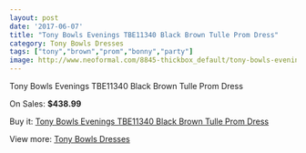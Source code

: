 ```yaml
---
layout: post
date: '2017-06-07'
title: "Tony Bowls Evenings TBE11340 Black Brown Tulle Prom Dress"
category: Tony Bowls Dresses
tags: ["tony","brown","prom","bonny","party"]
image: http://www.neoformal.com/8845-thickbox_default/tony-bowls-evenings-tbe11340-black-brown-tulle-prom-dress.jpg
---
```

Tony Bowls Evenings TBE11340 Black Brown Tulle Prom Dress

On Sales: **$438.99**
<a href="https://www.neoformal.com/en/tony-bowls-dresses/3106-tony-bowls-evenings-tbe11340-black-brown-tulle-prom-dress.html"><amp-img layout="responsive" width="600" height="600" src="//www.neoformal.com/8845-thickbox_default/tony-bowls-evenings-tbe11340-black-brown-tulle-prom-dress.jpg" alt="Tony Bowls Evenings TBE11340 Black Brown Tulle Prom Dress 0" /></a>
<a href="https://www.neoformal.com/en/tony-bowls-dresses/3106-tony-bowls-evenings-tbe11340-black-brown-tulle-prom-dress.html"><amp-img layout="responsive" width="600" height="600" src="//www.neoformal.com/8847-thickbox_default/tony-bowls-evenings-tbe11340-black-brown-tulle-prom-dress.jpg" alt="Tony Bowls Evenings TBE11340 Black Brown Tulle Prom Dress 1" /></a>
<a href="https://www.neoformal.com/en/tony-bowls-dresses/3106-tony-bowls-evenings-tbe11340-black-brown-tulle-prom-dress.html"><amp-img layout="responsive" width="600" height="600" src="//www.neoformal.com/8846-thickbox_default/tony-bowls-evenings-tbe11340-black-brown-tulle-prom-dress.jpg" alt="Tony Bowls Evenings TBE11340 Black Brown Tulle Prom Dress 2" /></a>

Buy it: [Tony Bowls Evenings TBE11340 Black Brown Tulle Prom Dress](https://www.neoformal.com/en/tony-bowls-dresses/3106-tony-bowls-evenings-tbe11340-black-brown-tulle-prom-dress.html "Tony Bowls Evenings TBE11340 Black Brown Tulle Prom Dress")

View more: [Tony Bowls Dresses](https://www.neoformal.com/en/33-tony-bowls-dresses "Tony Bowls Dresses")